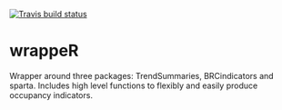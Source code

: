 <!-- badges: start -->
[![Travis build status](https://travis-ci.com/robboyd/wrappeR.svg?branch=master)](https://travis-ci.com/robboyd/wrappeR)
<!-- badges: end -->

# wrappeR
Wrapper around three packages: TrendSummaries, BRCindicators and sparta. Includes high level functions to flexibly and easily produce occupancy indicators.
